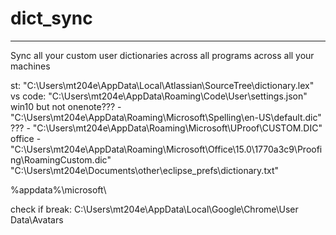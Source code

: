 # dict_sync

---

Sync all your custom user dictionaries across all programs across all your machines

st:  "C:\Users\mt204e\AppData\Local\Atlassian\SourceTree\dictionary.lex"
vs code: "C:\Users\mt204e\AppData\Roaming\Code\User\settings.json"
win10 but not onenote??? - "C:\Users\mt204e\AppData\Roaming\Microsoft\Spelling\en-US\default.dic"
??? - "C:\Users\mt204e\AppData\Roaming\Microsoft\UProof\CUSTOM.DIC"
office - "C:\Users\mt204e\AppData\Roaming\Microsoft\Office\15.0\1770a3c9\Proofing\RoamingCustom.dic"
"C:\Users\mt204e\Documents\other\eclipse_prefs\dictionary.txt"




%appdata%\microsoft\


check if break:  C:\Users\mt204e\AppData\Local\Google\Chrome\User Data\Avatars
